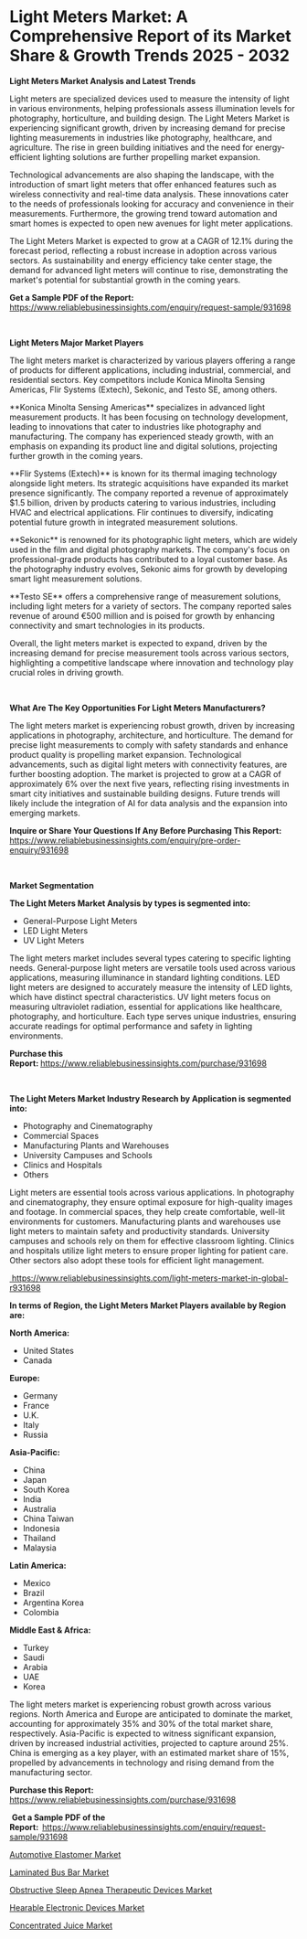 <p><h1>Light Meters Market: A Comprehensive Report of its Market Share & Growth Trends 2025 - 2032</h1></p><p><strong>Light Meters Market Analysis and Latest Trends</strong></p>
<p><p>Light meters are specialized devices used to measure the intensity of light in various environments, helping professionals assess illumination levels for photography, horticulture, and building design. The Light Meters Market is experiencing significant growth, driven by increasing demand for precise lighting measurements in industries like photography, healthcare, and agriculture. The rise in green building initiatives and the need for energy-efficient lighting solutions are further propelling market expansion.</p><p>Technological advancements are also shaping the landscape, with the introduction of smart light meters that offer enhanced features such as wireless connectivity and real-time data analysis. These innovations cater to the needs of professionals looking for accuracy and convenience in their measurements. Furthermore, the growing trend toward automation and smart homes is expected to open new avenues for light meter applications.</p><p>The Light Meters Market is expected to grow at a CAGR of 12.1% during the forecast period, reflecting a robust increase in adoption across various sectors. As sustainability and energy efficiency take center stage, the demand for advanced light meters will continue to rise, demonstrating the market's potential for substantial growth in the coming years.</p></p>
<p><strong>Get a Sample PDF of the Report:&nbsp;</strong> <a href="https://www.reliablebusinessinsights.com/enquiry/request-sample/931698?utm_campaign=1106&utm_medium=2&utm_source=Github&utm_content=ia&utm_term=21032025&utm_id=light-meters">https://www.reliablebusinessinsights.com/enquiry/request-sample/931698</a></p>
<p>&nbsp;</p>
<p><strong>Light Meters Major Market Players</strong></p>
<p><p>The light meters market is characterized by various players offering a range of products for different applications, including industrial, commercial, and residential sectors. Key competitors include Konica Minolta Sensing Americas, Flir Systems (Extech), Sekonic, and Testo SE, among others.</p><p>**Konica Minolta Sensing Americas** specializes in advanced light measurement products. It has been focusing on technology development, leading to innovations that cater to industries like photography and manufacturing. The company has experienced steady growth, with an emphasis on expanding its product line and digital solutions, projecting further growth in the coming years.</p><p>**Flir Systems (Extech)** is known for its thermal imaging technology alongside light meters. Its strategic acquisitions have expanded its market presence significantly. The company reported a revenue of approximately $1.5 billion, driven by products catering to various industries, including HVAC and electrical applications. Flir continues to diversify, indicating potential future growth in integrated measurement solutions.</p><p>**Sekonic** is renowned for its photographic light meters, which are widely used in the film and digital photography markets. The company's focus on professional-grade products has contributed to a loyal customer base. As the photography industry evolves, Sekonic aims for growth by developing smart light measurement solutions.</p><p>**Testo SE** offers a comprehensive range of measurement solutions, including light meters for a variety of sectors. The company reported sales revenue of around €500 million and is poised for growth by enhancing connectivity and smart technologies in its products.</p><p>Overall, the light meters market is expected to expand, driven by the increasing demand for precise measurement tools across various sectors, highlighting a competitive landscape where innovation and technology play crucial roles in driving growth.</p></p>
<p>&nbsp;</p>
<p><strong>What Are The Key Opportunities For Light Meters Manufacturers?</strong></p>
<p><p>The light meters market is experiencing robust growth, driven by increasing applications in photography, architecture, and horticulture. The demand for precise light measurements to comply with safety standards and enhance product quality is propelling market expansion. Technological advancements, such as digital light meters with connectivity features, are further boosting adoption. The market is projected to grow at a CAGR of approximately 6% over the next five years, reflecting rising investments in smart city initiatives and sustainable building designs. Future trends will likely include the integration of AI for data analysis and the expansion into emerging markets.</p></p>
<p><strong>Inquire or Share Your Questions If Any Before Purchasing This Report:</strong> <a href="https://www.reliablebusinessinsights.com/enquiry/pre-order-enquiry/931698?utm_campaign=1106&utm_medium=2&utm_source=Github&utm_content=ia&utm_term=21032025&utm_id=light-meters">https://www.reliablebusinessinsights.com/enquiry/pre-order-enquiry/931698</a></p>
<p>&nbsp;</p>
<p><strong>Market Segmentation</strong></p>
<p><strong>The Light Meters Market Analysis by types is segmented into:</strong></p>
<p><ul><li>General-Purpose Light Meters</li><li>LED Light Meters</li><li>UV Light Meters</li></ul></p>
<p><p>The light meters market includes several types catering to specific lighting needs. General-purpose light meters are versatile tools used across various applications, measuring illuminance in standard lighting conditions. LED light meters are designed to accurately measure the intensity of LED lights, which have distinct spectral characteristics. UV light meters focus on measuring ultraviolet radiation, essential for applications like healthcare, photography, and horticulture. Each type serves unique industries, ensuring accurate readings for optimal performance and safety in lighting environments.</p></p>
<p><strong>Purchase this Report:&nbsp;</strong><a href="https://www.reliablebusinessinsights.com/purchase/931698?utm_campaign=1106&utm_medium=2&utm_source=Github&utm_content=ia&utm_term=21032025&utm_id=light-meters">https://www.reliablebusinessinsights.com/purchase/931698</a></p>
<p>&nbsp;</p>
<p><strong>The Light Meters Market Industry Research by Application is segmented into:</strong></p>
<p><ul><li>Photography and Cinematography</li><li>Commercial Spaces</li><li>Manufacturing Plants and Warehouses</li><li>University Campuses and Schools</li><li>Clinics and Hospitals</li><li>Others</li></ul></p>
<p><p>Light meters are essential tools across various applications. In photography and cinematography, they ensure optimal exposure for high-quality images and footage. In commercial spaces, they help create comfortable, well-lit environments for customers. Manufacturing plants and warehouses use light meters to maintain safety and productivity standards. University campuses and schools rely on them for effective classroom lighting. Clinics and hospitals utilize light meters to ensure proper lighting for patient care. Other sectors also adopt these tools for efficient light management.</p></p>
<p><a href="https://www.reliablebusinessinsights.com/light-meters-market-in-global-r931698?utm_campaign=1106&utm_medium=2&utm_source=Github&utm_content=ia&utm_term=21032025&utm_id=light-meters">&nbsp;https://www.reliablebusinessinsights.com/light-meters-market-in-global-r931698</a></p>
<p><strong>In terms of Region, the Light Meters Market Players available by Region are:</strong></p>
<p>
    <p> <strong> North America: </strong>
        <ul>
            <li>United States</li>
            <li>Canada</li>
        </ul>
        </p> 
    <p> <strong> Europe: </strong>
        <ul>
            <li>Germany</li>
            <li>France</li>
            <li>U.K.</li>
            <li>Italy</li>
            <li>Russia</li>
        </ul>
        </p> 
    <p> <strong> Asia-Pacific: </strong>
        <ul>
            <li>China</li>
            <li>Japan</li>
            <li>South Korea</li>
            <li>India</li>
            <li>Australia</li>
            <li>China Taiwan</li>
            <li>Indonesia</li>
            <li>Thailand</li>
            <li>Malaysia</li>
        </ul>
        </p> 
    <p> <strong> Latin America: </strong>
        <ul>
            <li>Mexico</li>
            <li>Brazil</li>
            <li>Argentina Korea</li>
            <li>Colombia</li>
        </ul>
        </p> 
    <p> <strong> Middle East & Africa: </strong>
        <ul>
            <li>Turkey</li>
            <li>Saudi</li>
            <li>Arabia</li>
            <li>UAE</li>
            <li>Korea</li>
        </ul>
    </p>
    </p>
<p><p>The light meters market is experiencing robust growth across various regions. North America and Europe are anticipated to dominate the market, accounting for approximately 35% and 30% of the total market share, respectively. Asia-Pacific is expected to witness significant expansion, driven by increased industrial activities, projected to capture around 25%. China is emerging as a key player, with an estimated market share of 15%, propelled by advancements in technology and rising demand from the manufacturing sector.</p></p>
<p><strong>Purchase this Report: </strong><a href="https://www.reliablebusinessinsights.com/purchase/931698?utm_campaign=1106&utm_medium=2&utm_source=Github&utm_content=ia&utm_term=21032025&utm_id=light-meters">https://www.reliablebusinessinsights.com/purchase/931698</a></p>
<p>&nbsp;<strong>Get a Sample PDF of the Report:&nbsp;&nbsp;</strong><a href="https://www.reliablebusinessinsights.com/enquiry/request-sample/931698?utm_campaign=1106&utm_medium=2&utm_source=Github&utm_content=ia&utm_term=21032025&utm_id=light-meters">https://www.reliablebusinessinsights.com/enquiry/request-sample/931698</a></p>
<p><strong></strong></p>
<p><p><a href="https://github.com/variothonia/Market-Research-Report-List-1/blob/main/automotive-elastomer-market.md?utm_campaign=1106&utm_medium=2&utm_source=Github&utm_content=ia&utm_term=21032025&utm_id=light-meters">Automotive Elastomer Market</a></p><p><a href="https://github.com/hutchkloor4x/Market-Research-Report-List-1/blob/main/laminated-bus-bar-market.md?utm_campaign=1106&utm_medium=2&utm_source=Github&utm_content=ia&utm_term=21032025&utm_id=light-meters">Laminated Bus Bar Market</a></p><p><a href="https://github.com/djihencygnel74/Market-Research-Report-List-1/blob/main/obstructive-sleep-apnea-therapeutic-devices-market.md?utm_campaign=1106&utm_medium=2&utm_source=Github&utm_content=ia&utm_term=21032025&utm_id=light-meters">Obstructive Sleep Apnea Therapeutic Devices Market</a></p><p><a href="https://github.com/berkemiars2j/Market-Research-Report-List-1/blob/main/hearable-electronic-devices-market.md?utm_campaign=1106&utm_medium=2&utm_source=Github&utm_content=ia&utm_term=21032025&utm_id=light-meters">Hearable Electronic Devices Market</a></p><p><a href="https://github.com/kaforarvero/Market-Research-Report-List-1/blob/main/concentrated-juice-market.md?utm_campaign=1106&utm_medium=2&utm_source=Github&utm_content=ia&utm_term=21032025&utm_id=light-meters">Concentrated Juice Market</a></p></p>